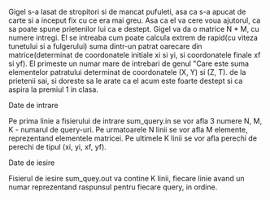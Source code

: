 Gigel s-a lasat de stropitori si de mancat pufuleti, asa ca s-a apucat de 
carte si a inceput fix cu ce era mai greu. Asa ca el va cere voua ajutorul,
ca sa poate spune prietenilor lui ca e destept. Gigel va da o matrice N * M,
cu numere intregi. El se intreaba cum poate calcula extrem de rapid(cu viteza
tunetului si a fulgerului) suma dintr-un patrat oarecare din matrice(determinat
de coordonatele initiale xi si yi, si coordonatele finale xf si yf). El 
primeste un numar mare de intrebari de genul "Care este suma elementelor 
patratului determinat de coordonatele (X, Y) si (Z, T). de la prietenii sai, 
si doreste sa le arate ca el acum este foarte destept si ca aspira la premiul 1
in clasa.

Date de intrare

Pe prima linie a fisierului de intrare sum_query.in se vor afla 3 numere 
N, M, K - numarul de query-uri. Pe urmatoarele N linii se vor afla 
M elemente, reprezentand elementele matricei. Pe ultimele K linii se vor afla
perechi de perechi de tipul (xi, yi, xf, yf).

Date de iesire

Fisierul de iesire sum_quey.out va contine K linii, fiecare linie avand un
numar reprezentand raspunsul pentru fiecare query, in ordine. 

